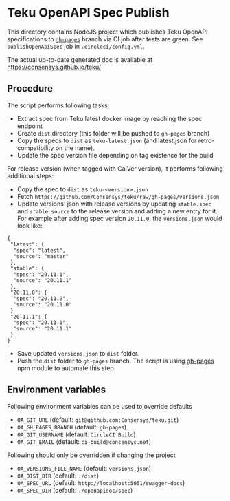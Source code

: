 # Teku OpenAPI Spec Publish

This directory contains NodeJS project which publishes Teku OpenAPI specifications to
[`gh-pages`](https://github.com/Consensys/teku/tree/gh-pages) branch via CI job after tests are green.
See `publishOpenApiSpec` job in `.circleci/config.yml`.

The actual up-to-date generated doc is available at https://consensys.github.io/teku/

## Procedure

The script performs following tasks:

* Extract spec from Teku latest docker image by reaching the spec endpoint
* Create `dist` directory (this folder will be pushed to `gh-pages` branch)
* Copy the specs to `dist` as `teku-latest.json` (and latest.json for retro-compatibility on the name).
* Update the spec version file depending on tag existence for the build

For release version (when tagged with CalVer version), it performs following additional steps:

* Copy the spec to `dist` as `teku-<version>.json`
* Fetch `https://github.com/Consensys/teku/raw/gh-pages/versions.json`
* Update versions' json with release versions by updating `stable.spec` and `stable.source` to the release version and adding a new entry
for it. For example after adding spec version `20.11.0`, the `versions.json` would look like:

~~~
{
 "latest": {
  "spec": "latest",
  "source": "master"
 },
 "stable": {
  "spec": "20.11.1",
  "source": "20.11.1"
 },
 "20.11.0": {
  "spec": "20.11.0",
  "source": "20.11.0"
 }
 "20.11.1": {
  "spec": "20.11.1",
  "source": "20.11.1"
 }
}
~~~

* Save updated `versions.json` to `dist` folder.
* Push the `dist` folder to `gh-pages` branch. The script is using [gh-pages](https://www.npmjs.com/package/gh-pages)
npm module to automate this step.

## Environment variables

Following environment variables can be used to override defaults

* `OA_GIT_URL`            (default: `git@github.com:Consensys/teku.git`)
* `OA_GH_PAGES_BRANCH`    (default: `gh-pages`)
* `OA_GIT_USERNAME`       (default: `CircleCI Build`)
* `OA_GIT_EMAIL`          (default: `ci-build@consensys.net`)

Following should only be overridden if changing the project

* `OA_VERSIONS_FILE_NAME` (default: `versions.json`)
* `OA_DIST_DIR`           (default: `./dist`)
* `OA_SPEC_URL`          (default: `http://localhost:5051/swagger-docs`)
* `OA_SPEC_DIR`          (default: `./openapidoc/spec`)

